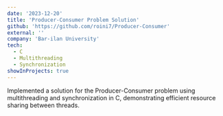 ```yaml
---
date: '2023-12-20'
title: 'Producer-Consumer Problem Solution'
github: 'https://github.com/roini7/Producer-Consumer'
external: ''
company: 'Bar-ilan University'
tech:
  - C
  - Multithreading
  - Synchronization
showInProjects: true
---
```


Implemented a solution for the Producer-Consumer problem using multithreading and synchronization in C, demonstrating efficient resource sharing between threads.
